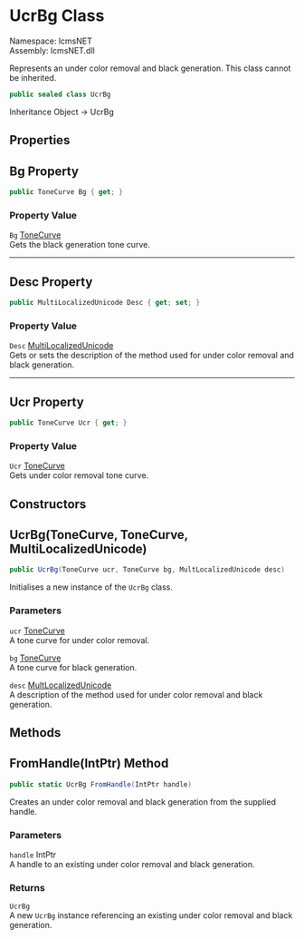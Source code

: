 # UcrBg Class

Namespace: lcmsNET  
Assembly: lcmsNET.dll

Represents an under color removal and black generation. This class cannot be inherited.

```csharp
public sealed class UcrBg
```

Inheritance Object → UcrBg

## Properties
## Bg Property

```csharp
public ToneCurve Bg { get; }
```

### Property Value

`Bg` [ToneCurve](./ToneCurve.md)  
Gets the black generation tone curve.

---
## Desc Property

```csharp
public MultiLocalizedUnicode Desc { get; set; }
```

### Property Value

`Desc` [MultiLocalizedUnicode](./MultiLocalizedUnicode.md)  
Gets or sets the description of the method used for under color removal and black generation.

---
## Ucr Property

```csharp
public ToneCurve Ucr { get; }
```

### Property Value

`Ucr` [ToneCurve](./ToneCurve.md)  
Gets under color removal tone curve.

## Constructors
## UcrBg(ToneCurve, ToneCurve, MultiLocalizedUnicode)

```csharp
public UcrBg(ToneCurve ucr, ToneCurve bg, MultLocalizedUnicode desc)
```

Initialises a new instance of the `UcrBg` class.

### Parameters

`ucr` [ToneCurve](./ToneCurve.md)  
A tone curve for under color removal.

`bg` [ToneCurve](./ToneCurve.md)  
A tone curve for black generation.

`desc` [MultLocalizedUnicode](./MultLocalizedUnicode.md)  
A description of the method used for under color removal and black generation.

## Methods
## FromHandle(IntPtr) Method

```csharp
public static UcrBg FromHandle(IntPtr handle)
```

Creates an under color removal and black generation from the supplied handle.

### Parameters

`handle` IntPtr  
A handle to an existing under color removal and black generation.

### Returns

`UcrBg`  
A new `UcrBg` instance referencing an
existing under color removal and black generation.
